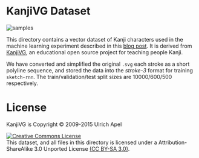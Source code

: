 # KanjiVG Dataset

![samples](https://cdn.rawgit.com/hardmaru/sketch-rnn/master/example/short_kanji_sample.svg)

This directory contains a vector dataset of Kanji characters used in the machine learning experiment described in this [blog post](http://blog.otoro.net/2015/12/28/recurrent-net-dreams-up-fake-chinese-characters-in-vector-format-with-tensorflow/).  It is derived from [KanjiVG](http://kanjivg.tagaini.net/), an educational open source project for teaching people Kanji.

We have converted and simplified the original `.svg` each stroke as a short polyline sequence, and stored the data into the *stroke-3* format for training `sketch-rnn`.  The train/validation/test split sizes are 10000/600/500 respectively.

# License

KanjiVG is Copyright © 2009-2015 Ulrich Apel

<a rel="license" href="http://creativecommons.org/licenses/by-sa/3.0/"><img alt="Creative Commons License" style="border-width:0" src="http://i.creativecommons.org/l/by-sa/3.0/88x31.png" /></a><br/>This dataset, and all files in this directory is licensed under a Attribution-ShareAlike 3.0 Unported License <a rel="license" href="http://creativecommons.org/licenses/by-sa/3.0/">(CC BY-SA 3.0)</a>.

